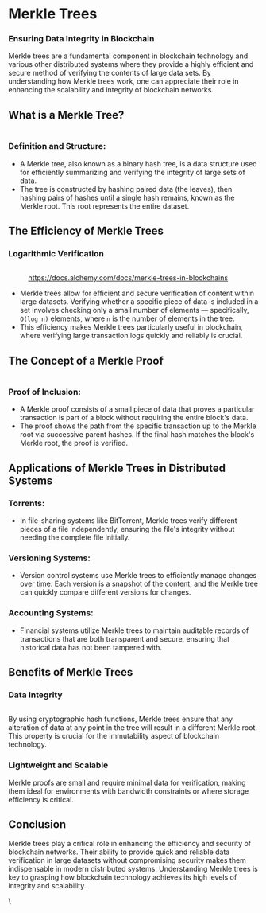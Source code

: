 # Merkle Trees

### Ensuring Data Integrity in Blockchain

Merkle trees are a fundamental component in blockchain technology and various other distributed systems where they provide a highly efficient and secure method of verifying the contents of large data sets. By understanding how Merkle trees work, one can appreciate their role in enhancing the scalability and integrity of blockchain networks.

## What is a Merkle Tree?

<figure><img src="../../../.gitbook/assets/image (108).png" alt=""><figcaption></figcaption></figure>

### **Definition and Structure:**

* A Merkle tree, also known as a binary hash tree, is a data structure used for efficiently summarizing and verifying the integrity of large sets of data.
* The tree is constructed by hashing paired data (the leaves), then hashing pairs of hashes until a single hash remains, known as the Merkle root. This root represents the entire dataset.

## The Efficiency of Merkle Trees

### **Logarithmic Verification**

<figure><img src="../../../.gitbook/assets/image (109).png" alt=""><figcaption><p><a href="https://docs.alchemy.com/docs/merkle-trees-in-blockchains">https://docs.alchemy.com/docs/merkle-trees-in-blockchains</a></p></figcaption></figure>

* Merkle trees allow for efficient and secure verification of content within large datasets. Verifying whether a specific piece of data is included in a set involves checking only a small number of elements — specifically, `O(log n)` elements, where `n` is the number of elements in the tree.
* This efficiency makes Merkle trees particularly useful in blockchain, where verifying large transaction logs quickly and reliably is crucial.

## The Concept of a Merkle Proof

<figure><img src="../../../.gitbook/assets/image (110).png" alt=""><figcaption></figcaption></figure>

### **Proof of Inclusion:**

* A Merkle proof consists of a small piece of data that proves a particular transaction is part of a block without requiring the entire block's data.
* The proof shows the path from the specific transaction up to the Merkle root via successive parent hashes. If the final hash matches the block's Merkle root, the proof is verified.

## Applications of Merkle Trees in Distributed Systems

### **Torrents:**

* In file-sharing systems like BitTorrent, Merkle trees verify different pieces of a file independently, ensuring the file's integrity without needing the complete file initially.

### **Versioning Systems:**

* Version control systems use Merkle trees to efficiently manage changes over time. Each version is a snapshot of the content, and the Merkle tree can quickly compare different versions for changes.

### **Accounting Systems:**

* Financial systems utilize Merkle trees to maintain auditable records of transactions that are both transparent and secure, ensuring that historical data has not been tampered with.

## Benefits of Merkle Trees

### **Data Integrity**

<figure><img src="../../../.gitbook/assets/image (111).png" alt=""><figcaption></figcaption></figure>

By using cryptographic hash functions, Merkle trees ensure that any alteration of data at any point in the tree will result in a different Merkle root. This property is crucial for the immutability aspect of blockchain technology.

### **Lightweight and Scalable**

Merkle proofs are small and require minimal data for verification, making them ideal for environments with bandwidth constraints or where storage efficiency is critical.

## Conclusion

Merkle trees play a critical role in enhancing the efficiency and security of blockchain networks. Their ability to provide quick and reliable data verification in large datasets without compromising security makes them indispensable in modern distributed systems. Understanding Merkle trees is key to grasping how blockchain technology achieves its high levels of integrity and scalability.

\
